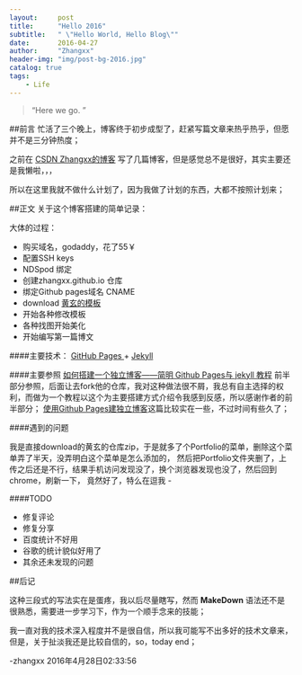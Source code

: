 ```yaml
---
layout:     post
title:      "Hello 2016"
subtitle:   " \"Hello World, Hello Blog\""
date:       2016-04-27
author:     "Zhangxx"
header-img: "img/post-bg-2016.jpg"
catalog: true
tags:
    - Life
---
```


> “Here we go. ”

##前言
忙活了三个晚上，博客终于初步成型了，赶紧写篇文章来热乎热乎，但愿并不是三分钟热度；

之前在 [CSDN Zhangxx的博客](http://blog.csdn.net/zxx886688) 写了几篇博客，但是感觉总不是很好，其实主要还是我懒啦，，，

所以在这里我就不做什么计划了，因为我做了计划的东西，大都不按照计划来；

##正文
关于这个博客搭建的简单记录：

大体的过程：
- 购买域名，godaddy，花了55￥
- 配置SSH keys
- NDSpod 绑定
- 创建zhangxx.github.io 仓库
- 绑定Github pages域名 CNAME
- download [黄玄的模板]()
- 开始各种修改模板
- 各种找图开始美化
- 开始编写第一篇博文

####主要技术：
[ GitHub Pages ](https://pages.github.com/) + [ Jekyll ](http://jekyllrb.com/)

####主要参照
[如何搭建一个独立博客——简明 Github Pages与 jekyll 教程](http://cnfeat.com/blog/2014/05/10/how-to-build-a-blog/) 前半部分参照，后面让去fork他的仓库，我对这种做法很不屑，我总有自主选择的权利，而做为一个教程以这个为主要搭建方式介绍令我感到反感，所以感谢作者的前半部分；
[使用Github Pages建独立博客](http://beiyuu.com/github-pages/)这篇比较实在一些，不过时间有些久了；



####遇到的问题

我是直接download的黄玄的仓库zip，于是就多了个Portfolio的菜单，删除这个菜单弄了半天，没弄明白这个菜单是怎么添加的，
然后把Portfolio文件夹删了，上传之后还是不行，结果手机访问发现没了，换个浏览器发现也没了，然后回到chrome，刷新一下，
竟然好了，特么在逗我 *-*


####TODO
- 修复评论
- 修复分享
- 百度统计不好用
- 谷歌的统计貌似好用了
- 其余还未发现的问题

##后记

这种三段式的写法实在是蛋疼，我以后尽量瞎写，然而 **MakeDown** 语法还不是很熟悉，需要进一步学习下，作为一个顺手念来的技能；

我一直对我的技术深入程度并不是很自信，所以我可能写不出多好的技术文章来，但是，关于扯淡我还是比较自信的，so，today end；

-zhangxx 2016年4月28日02:33:56
